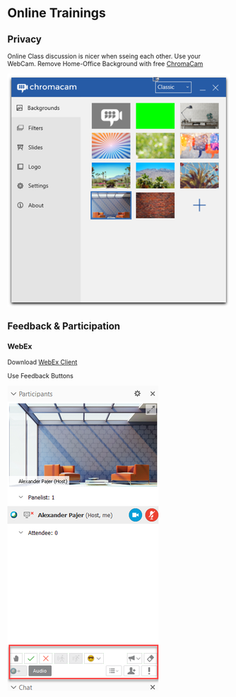 # Online Trainings

## Privacy

Online Class discussion is nicer when sseing each other. Use your WebCam. Remove Home-Office Background with free [ChromaCam](https://www.chromacam.me/)

![background](_images/chromacam.png)

## Feedback & Participation

### WebEx

Download [WebEx Client](https://akamaicdn.webex.com/client/WBXclient-39.1.2-6/webexapp_DE.msi)

Use Feedback Buttons

![feedback](_images/feedback.png)
